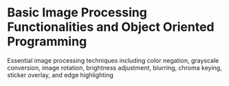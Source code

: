 # Basic Image Processing Functionalities and Object Oriented Programming
Essential image processing techniques including color negation, grayscale conversion, image rotation, brightness adjustment, blurring, chroma keying, sticker overlay, and edge highlighting

